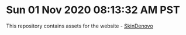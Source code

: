 
# Sun 01 Nov 2020 08:13:32 AM PST

This repository contains assets for the website - [SkinDenovo](https://skindenovo.ie)


